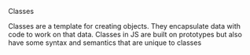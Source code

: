 Classes

Classes are a template for creating objects. They encapsulate data with code to work on that data. Classes in JS are built on prototypes but also have some syntax and semantics that are unique to classes


